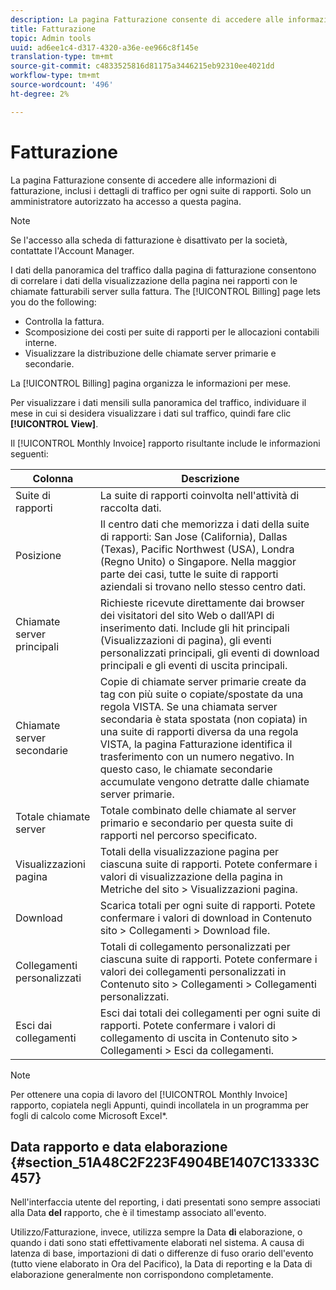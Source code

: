 ```yaml
---
description: La pagina Fatturazione consente di accedere alle informazioni di fatturazione, inclusi i dettagli di traffico per ogni suite di rapporti. Solo un amministratore autorizzato ha accesso a questa pagina.
title: Fatturazione
topic: Admin tools
uuid: ad6ee1c4-d317-4320-a36e-ee966c8f145e
translation-type: tm+mt
source-git-commit: c4833525816d81175a3446215eb92310ee4021dd
workflow-type: tm+mt
source-wordcount: '496'
ht-degree: 2%

---
```



# Fatturazione

La pagina Fatturazione consente di accedere alle informazioni di fatturazione, inclusi i dettagli di traffico per ogni suite di rapporti. Solo un amministratore autorizzato ha accesso a questa pagina.

>[!NOTE]
>
>Se l&#39;accesso alla scheda di fatturazione è disattivato per la società, contattate l&#39;Account Manager.

I dati della panoramica del traffico dalla pagina di fatturazione consentono di correlare i dati della visualizzazione della pagina nei rapporti con le chiamate fatturabili server sulla fattura. The [!UICONTROL Billing] page lets you do the following:

* Controlla la fattura.
* Scomposizione dei costi per suite di rapporti per le allocazioni contabili interne.
* Visualizzare la distribuzione delle chiamate server primarie e secondarie.

La [!UICONTROL Billing] pagina organizza le informazioni per mese.

Per visualizzare i dati mensili sulla panoramica del traffico, individuare il mese in cui si desidera visualizzare i dati sul traffico, quindi fare clic **[!UICONTROL View]**.

Il [!UICONTROL Monthly Invoice] rapporto risultante include le informazioni seguenti:

| Colonna | Descrizione |
|--- |--- |
| Suite di rapporti | La suite di rapporti coinvolta nell&#39;attività di raccolta dati. |
| Posizione | Il centro dati che memorizza i dati della suite di rapporti: San Jose (California), Dallas (Texas), Pacific Northwest (USA), Londra (Regno Unito) o Singapore. Nella maggior parte dei casi, tutte le suite di rapporti aziendali si trovano nello stesso centro dati. |
| Chiamate server principali | Richieste ricevute direttamente dai browser dei visitatori del sito Web o dall’API di inserimento dati. Include gli hit principali (Visualizzazioni di pagina), gli eventi personalizzati principali, gli eventi di download principali e gli eventi di uscita principali. |
| Chiamate server secondarie | Copie di chiamate server primarie create da tag con più suite o copiate/spostate da una regola VISTA.  Se una chiamata server secondaria è stata spostata (non copiata) in una suite di rapporti diversa da una regola VISTA, la pagina Fatturazione identifica il trasferimento con un numero negativo. In questo caso, le chiamate secondarie accumulate vengono detratte dalle chiamate server primarie. |
| Totale chiamate server | Totale combinato delle chiamate al server primario e secondario per questa suite di rapporti nel percorso specificato. |
| Visualizzazioni pagina | Totali della visualizzazione pagina per ciascuna suite di rapporti. Potete confermare i valori di visualizzazione della pagina in Metriche del sito > Visualizzazioni pagina. |
| Download | Scarica totali per ogni suite di rapporti. Potete confermare i valori di download in Contenuto sito > Collegamenti > Download file. |
| Collegamenti personalizzati | Totali di collegamento personalizzati per ciascuna suite di rapporti. Potete confermare i valori dei collegamenti personalizzati in Contenuto sito > Collegamenti > Collegamenti personalizzati. |
| Esci dai collegamenti | Esci dai totali dei collegamenti per ogni suite di rapporti. Potete confermare i valori di collegamento di uscita in Contenuto sito > Collegamenti > Esci da collegamenti. |

>[!NOTE]
>
>Per ottenere una copia di lavoro del [!UICONTROL Monthly Invoice] rapporto, copiatela negli Appunti, quindi incollatela in un programma per fogli di calcolo come Microsoft Excel*.

## Data rapporto e data elaborazione {#section_51A48C2F223F4904BE1407C13333C457}

Nell&#39;interfaccia utente del reporting, i dati presentati sono sempre associati alla Data **del** rapporto, che è il timestamp associato all&#39;evento.

Utilizzo/Fatturazione, invece, utilizza sempre la Data **di** elaborazione, o quando i dati sono stati effettivamente elaborati nel sistema. A causa di latenza di base, importazioni di dati o differenze di fuso orario dell&#39;evento (tutto viene elaborato in Ora del Pacifico), la Data di reporting e la Data di elaborazione generalmente non corrispondono completamente.
